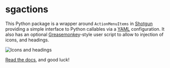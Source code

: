 # sgactions

This Python package is a wrapper around `ActionMenuItems` in [Shotgun](http://www.shotgunsoftware.com) providing a simple interface to Python callables via a [YAML](http://www.yaml.org/) configuration. It also has an optional [Greasemonkey](http://en.wikipedia.org/wiki/Greasemonkey)-style user script to allow to injection of icons, and headings.

![Icons and headings](blob/master/docs/_static/icons-screenshot.png)

[Read the docs](http://sgactions.readthedocs.org/), and good luck!
